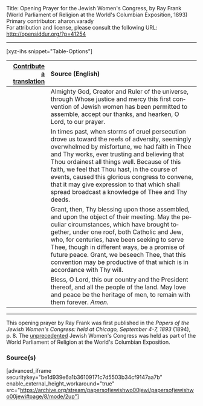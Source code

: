 <html>
<head></head>
<body>
Title: Opening Prayer for the Jewish Women's Congress, by Ray Frank (World Parliament of Religion at the World's Columbian Exposition, 1893)<br />
Primary contributor: aharon.varady<br />
For attribution and license, please consult the following URL: <a href="http://opensiddur.org/?p=41254">http://opensiddur.org/?p=41254</a>
<p />
<hr />

[xyz-ihs snippet="Table-Options"]<table style="margin-left: auto; margin-right: auto;" class="draggable">
<thead><tr><th id="x" style="text-align: right;"><a href="/contribute/upload/">Contribute a translation</a></th><th style="text-align: left;">Source (English)</th></tr></thead>
<tbody>
<tr><td style="vertical-align:top;">
<div class="liturgy" lang="he" style="text-align: right;">

</div></td>

<td style="vertical-align:top;">
<div class="english" lang="en" style="text-align: left;">
Almighty God, Creator and Ruler of the universe, 
through Whose justice and mercy 
this first convention of Jewish women 
has been permitted to assemble, 
accept our thanks, 
and hearken, O Lord, to our prayer. 
</div></td></tr>


<tr><td style="vertical-align:top;">
<div class="liturgy" lang="he" style="text-align: right;">

</div></td>

<td style="vertical-align:top;">
<div class="english" lang="en" style="text-align: left;">
In times past, 
when storms of cruel persecution 
drove us toward the reefs of adversity, 
seemingly overwhelmed by misfortune, 
we had faith in Thee and Thy works, 
ever trusting and believing 
that Thou ordainest all things well. 
Because of this faith, 
we feel that Thou hast, 
in the course of events, 
caused this glorious congress to convene, 
that it may give expression to that which shall 
spread broadcast a knowledge of Thee and Thy deeds. 
</div></td></tr>


<tr><td style="vertical-align:top;">
<div class="liturgy" lang="he" style="text-align: right;">

</div></td>

<td style="vertical-align:top;">
<div class="english" lang="en" style="text-align: left;">
Grant, then, Thy blessing upon those assembled, 
and upon the object of their meeting. 
May the peculiar circumstances, 
which have brought together, under one roof, 
both Catholic and Jew, 
who, for centuries, have been seeking to serve Thee, 
though in different ways, 
be a promise of future peace. 
Grant, we beseech Thee, 
that this convention may be productive of that 
which is in accordance with Thy will. 
</div></td></tr>


<tr><td style="vertical-align:top;">
<div class="liturgy" lang="he" style="text-align: right;">

</div></td>

<td style="vertical-align:top;">
<div class="english" lang="en" style="text-align: left;">
Bless, O Lord, 
this our country and the President thereof, 
and all the people of the land. 
May love and peace be the heritage of men, 
to remain with them forever. 
<em>Amen</em>. 
</div></td></tr>
</tbody></table>

<hr />

This opening prayer by Ray Frank was first published in the <em>Papers of the Jewish Women's Congress: held at Chicago, September 4-7, 1893</em> (1894), p. 8. The <a href="https://jwa.org/thisweek/sep/04/1893/jewish-womens-congress">unprecedented</a> Jewish Women's Congress was held as part of the World Parliament of Religion at the World's Columbian Exposition.

<h3>Source(s)</h3>

[advanced_iframe securitykey="be1d939e6a1b36109171c7d5503b34cf9147aa7b" enable_external_height_workaround="true" src="https://archive.org/stream/papersofjewishwo00jewi/papersofjewishwo00jewi#page/8/mode/2up"]

&nbsp;
</body>
</html>